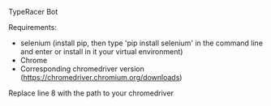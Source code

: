 TypeRacer Bot

Requirements:
- selenium (install pip, then type 'pip install selenium' in the command line and enter or install in it your virtual environment)
- Chrome
- Corresponding chromedriver version (https://chromedriver.chromium.org/downloads)

Replace line 8 with the path to your chromedriver